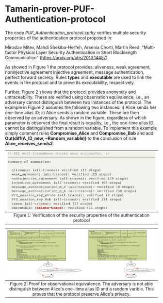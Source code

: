 # Tamarin-prover-PUF-Authentication-protocol
The code *PUF_Authentication_protocol.spthy* verifies multiple security properties of the authentication protocol proposed in:

Miroslav Mitev, Mahdi Shekiba-Herfeh, Arsenia Chorti, Martin Reed, "Multi-factor Physical Layer Security Authentication in Short Blocklength Communication" (https://arxiv.org/abs/2010.14457).

As showed in Figure 1 the protocol provides: aliveness, weak agreement, noninjective agreement injective agreement, message authentication, perfect forward secrecy. Rules **types** and **executable** are used to link the events in the protocol and to prove its executability, respectively.

Further, Figure 2 shows that the protocol provides anonymity and untraceability. These are verified using observation equivalence, i.e., an adversary cannot distinguish between two instances of the protocol. The example in Figure 2 assumes the following two instances: i) Alice sends her one-time alias ID; ii) Alice sends a random variable. These are then observed by an adversary. As shown in the figure, regardless of which parameter is observed the final result is equality, i.e., the one-time alias ID cannot be distinguished from a random variable. To implement this example simply comment rules **Compromise_Alice** and **Compromise_Bob** and add **Out(diff(A_ID_new, ~Random_variable))** to the conclusion of rule **Alice_receives_sends2**.

| ![](</images/PropertyVerification.jpg>) | 
|:--:| 
|Figure 1: Verification of the security properties of the authentication protocol|


| ![](</images/Observation_equivalence.jpg>) |
|:--:|
|Figure 2: Proof for observational equivalence. The adversary is not able distinguish between Alice's one-time alias ID and a random varible. This proves that the protocol preserve Alice's privacy.|
